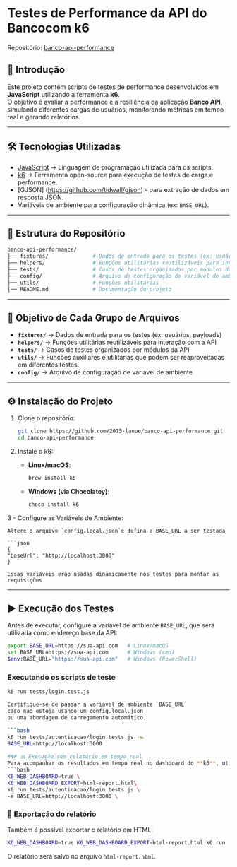 # Testes de Performance da API do Bancocom k6

Repositório: [banco-api-performance](https://github.com/2015-lanoe/banco-api-performance)

## 📌 Introdução
Este projeto contém scripts de testes de performance desenvolvidos em **JavaScript** utilizando a ferramenta **k6**.  
O objetivo é avaliar a performance e a resiliência da aplicação **Banco API**, simulando diferentes cargas de usuários, monitorando métricas em tempo real e gerando relatórios.

---

## 🛠️ Tecnologias Utilizadas
- [JavaScript](https://developer.mozilla.org/pt-BR/docs/Web/JavaScript) → Linguagem de programação utilizada para os scripts.  
- [k6](https://k6.io/) → Ferramenta open-source para execução de testes de carga e performance. 
- [GJSON] (https://github.com/tidwall/gjson) - para extração de dados em resposta JSON.
- Variáveis de ambiente para configuração dinâmica (ex: `BASE_URL`).

---

## 📂 Estrutura do Repositório
```bash
banco-api-performance/
├── fixtures/              # Dados de entrada para os testes (ex: usuários, payloads)
├── helpers/               # Funções utilitárias reutilizáveis para interação com a API
├── tests/                 # Casos de testes organizados por módulos da API
├── config/                # Arquivo de configuração de variável de ambiente
├── utils/                 # Funções utilitárias
│── README.md              # Documentação do projeto
```

---

## 🎯 Objetivo de Cada Grupo de Arquivos
- **`fixtures/`** → Dados de entrada para os testes (ex: usuários, payloads)
- **`helpers/`** → Funções utilitárias reutilizáveis para interação com a API
- **`tests/`** → Casos de testes organizados por módulos da API
- **`utils/`** → Funções auxiliares e utilitárias que podem ser reaproveitadas em diferentes testes.  
- **`config/`** → Arquivo de configuração de variável de ambiente

---

## ⚙️ Instalação do Projeto
1. Clone o repositório:
   ```bash
   git clone https://github.com/2015-lanoe/banco-api-performance.git
   cd banco-api-performance
   ```

2. Instale o k6:  
   - **Linux/macOS**:  
     ```bash
     brew install k6
     ```  
   - **Windows (via Chocolatey)**:  
     ```bash
     choco install k6

3 - Configure as Variáveis de Ambiente:

    Altere o arquivo `config.local.json`e defina a BASE_URL a ser testada

    ```json
    {
    "baseUrl": "http://localhost:3000"
    }

    Essas variáveis erão usadas dinamicamente nos testes para montar as requisições

---

## ▶️ Execução dos Testes
Antes de executar, configure a variável de ambiente `BASE_URL`, que será utilizada como endereço base da API:  
```bash
export BASE_URL=https://sua-api.com   # Linux/macOS
set BASE_URL=https://sua-api.com      # Windows (cmd)
$env:BASE_URL="https://sua-api.com"   # Windows (PowerShell)
```

### Executando os scripts de teste
```bash
k6 run tests/login.test.js

Certifique-se de passar a variável de ambiente `BASE_URL` 
caso nao esteja usando um config.local.json 
ou uma abordagem de carregamento automático.

```bash
k6 run tests/autenticacao/login.tests.js -e
BASE_URL=http://localhost:3000
 
### 📊 Execução com relatório em tempo real
Para acompanhar os resultados em tempo real no dashboard do **k6**, utilize:
```bash
K6_WEB_DASHBOARD=true \
K6_WEB_DASHBOARD_EXPORT=html-report.html\
k6 run tests/autenticacao/login.tests.js \
-e BASE_URL=http://localhost:3000 \
```

### 💾 Exportação do relatório
Também é possível exportar o relatório em HTML:
```bash
K6_WEB_DASHBOARD=true K6_WEB_DASHBOARD_EXPORT=html-report.html k6 run 
```

O relatório será salvo no arquivo `html-report.html`.
